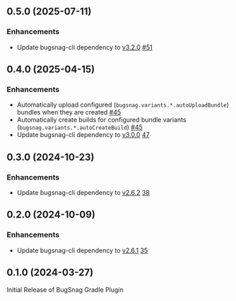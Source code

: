 ## 0.5.0 (2025-07-11)

### Enhancements

- Update bugsnag-cli dependency to [v3.2.0](https://github.com/bugsnag/bugsnag-cli/blob/next/CHANGELOG.md#320---2025-07-02) [#51](https://github.com/bugsnag/bugsnag-gradle-plugin/pull/51)

## 0.4.0 (2025-04-15)

### Enhancements

- Automatically upload configured (`bugsnag.variants.*.autoUploadBundle`) bundles when they are created [#45](https://github.com/bugsnag/bugsnag-gradle-plugin/pull/45)
- Automatically create builds for configured bundle variants (`bugsnag.variants.*.autoCreateBuild`) [#45](https://github.com/bugsnag/bugsnag-gradle-plugin/pull/45)
- Update bugsnag-cli dependency to [v3.0.0](https://github.com/bugsnag/bugsnag-cli/blob/next/CHANGELOG.md#300---2025-04-07) [47](https://github.com/bugsnag/bugsnag-gradle-plugin/pull/47)

## 0.3.0 (2024-10-23)

### Enhancements

- Update bugsnag-cli dependency to [v2.6.2](https://github.com/bugsnag/bugsnag-cli/blob/main/CHANGELOG.md#262-2024-10-17) [38](https://github.com/bugsnag/bugsnag-gradle-plugin/pull/38)

## 0.2.0 (2024-10-09)

### Enhancements

- Update bugsnag-cli dependency to [v2.6.1](https://github.com/bugsnag/bugsnag-cli/blob/next/CHANGELOG.md#261-2024-09-18) [35](https://github.com/bugsnag/bugsnag-gradle-plugin/pull/35)

## 0.1.0 (2024-03-27)

Initial Release of BugSnag Gradle Plugin

